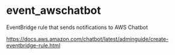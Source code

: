 # event_awschatbot
EventBridge rule that sends notifications to AWS Chatbot

https://docs.aws.amazon.com/chatbot/latest/adminguide/create-eventbridge-rule.html